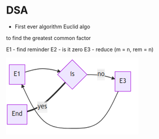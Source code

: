 # DSA

- First ever algorithm Euclid algo

to find the greatest common factor

E1 - find reminder
E2 - is it zero 
E3 - reduce (m = n, rem = n)
 
![banner](./img/euclidalgo.png)
